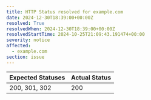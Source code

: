 ```yaml
---
title: HTTP Status resolved for example.com
date: 2024-12-30T18:39:00+00:00Z
resolved: True
resolvedWhen: 2024-12-30T18:39:00+00:00Z
resolvedStartTime: 2024-10-25T21:09:43.191474+00:00
severity: notice
affected:
  - example.com
section: issue
---
```


| Expected Statuses | Actual Status  |
|-------------------|----------------|
| 200, 301, 302 | 200 |

